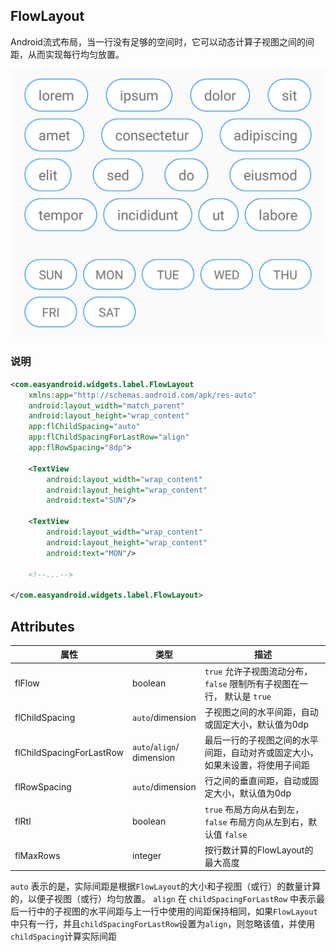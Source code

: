 ## FlowLayout

Android流式布局，当一行没有足够的空间时，它可以动态计算子视图之间的间距，从而实现每行均匀放置。

![FlowLayout](FlowLayout.png)

### 说明

```xml
<com.easyandroid.widgets.label.FlowLayout
    xmlns:app="http://schemas.android.com/apk/res-auto"
    android:layout_width="match_parent"
    android:layout_height="wrap_content"
    app:flChildSpacing="auto"
    app:flChildSpacingForLastRow="align"
    app:flRowSpacing="8dp">

    <TextView
        android:layout_width="wrap_content"
        android:layout_height="wrap_content"
        android:text="SUN"/>

    <TextView
        android:layout_width="wrap_content"
        android:layout_height="wrap_content"
        android:text="MON"/>

    <!--...-->

</com.easyandroid.widgets.label.FlowLayout>
```


## Attributes

| 属性                | 类型                       | 描述                                                                                                                                          |
|--------------------------|------------------------------|-------------------------------------------------------------------------------------------------------------------------------------------------------|
| flFlow                   | boolean                      | `true` 允许子视图流动分布，`false` 限制所有子视图在一行， 默认是 `true`                                                                                       |
| flChildSpacing           | `auto`/dimension             | 子视图之间的水平间距，自动或固定大小，默认值为0dp                                                                                                             |
| flChildSpacingForLastRow | `auto`/`align`/<br>dimension | 最后一行的子视图之间的水平间距，自动对齐或固定大小，如果未设置，将使用子间距                                                                                       |
| flRowSpacing             | `auto`/dimension             | 行之间的垂直间距，自动或固定大小，默认值为0dp                                                                                                                |
| flRtl                    | boolean                      | `true` 布局方向从右到左， `false` 布局方向从左到右，默认值 `false`                                                                                           |
| flMaxRows                | integer                      | 按行数计算的FlowLayout的最大高度                                                                                                                          |

`auto` 表示的是，实际间距是根据`FlowLayout`的大小和子视图（或行）的数量计算的，以便子视图（或行）均匀放置。
`align` 在 `childSpacingForLastRow` 中表示最后一行中的子视图的水平间距与上一行中使用的间距保持相同，如果`FlowLayout`中只有一行，并且`childSpacingForLastRow`设置为`align`，则忽略该值，并使用`childSpacing`计算实际间距

